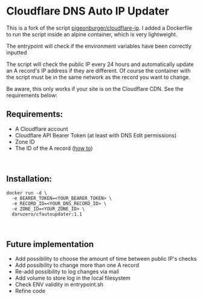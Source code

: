 # Cloudflare DNS Auto IP Updater


This is a fork of the script [pigeonburger/cloudflare-ip](https://github.com/pigeonburger/cloudflare-ip). I added a Dockerfile to run the script inside an alpine container, which is very lightweight.

The entrypoint will check if the environment variables have been correctly inputted

The script will check the public IP every 24 hours and automatically update an A record's IP address if they are different. Of course the container with the script must be in the same network as the record you want to change.

Be aware, this only works if your site is on the Cloudflare CDN. See the requirements below:

<h2>Requirements:</h2>

  - A Cloudflare account
  - Cloudflare API Bearer Token (at least with DNS Edit permissions)
  - Zone ID
  - The ID of the A record ([how to](https://api.cloudflare.com/#dns-records-for-a-zone-list-dns-records))
  
</br>

<h2>Installation:</h2>


    docker run -d \
      -e BEARER_TOKEN=<YOUR_BEARER_TOKEN> \
      -e RECORD_ID=<YOUR_DNS_RECORD_ID> \
      -e ZONE_ID=<YOUR_ZONE_ID> \
      daruzero/cfautoupdater:1.1

</br>

## Future implementation
- Add possibility to choose the amount of time between public IP's checks
- Add possibility to change more than one A record
- Re-add possibility to log changes via mail
- Add volume to store log in the local filesystem
- Check ENV validity in entrypoint.sh
- Refine code